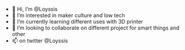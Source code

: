- 👋 Hi, I’m @Loyssis
- 👀 I’m interested in maker culture and low tech
- 🌱 I’m currently learning different uses with 3D printer
- 💞️ I’m looking to collaborate on different project for smart things and other
- 📫 on twitter @Loyssis

<!---
Loyssis/Loyssis is a ✨ special ✨ repository because its `README.md` (this file) appears on your GitHub profile.
You can click the Preview link to take a look at your changes.
--->
